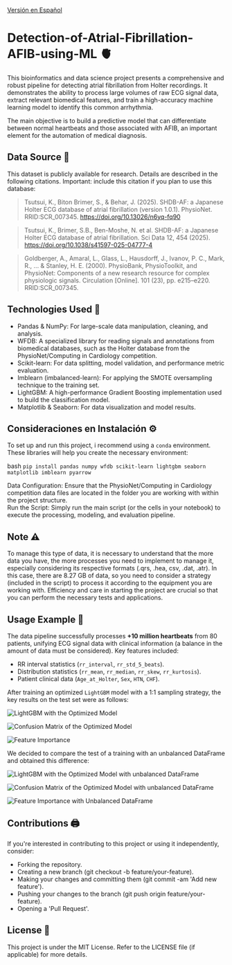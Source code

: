 [Versión en Español](README.md)

# Detection-of-Atrial-Fibrillation-AFIB-using-ML 🫀

This bioinformatics and data science project presents a comprehensive and robust pipeline for detecting atrial fibrillation from Holter recordings. It demonstrates the ability to process large volumes of raw ECG signal data, extract relevant biomedical features, and train a high-accuracy machine learning model to identify this common arrhythmia.  

The main objective is to build a predictive model that can differentiate between normal heartbeats and those associated with AFIB, an important element for the automation of medical diagnosis.

## Data Source 💾

This dataset is publicly available for research. Details are described in the following citations. Important: include this citation if you plan to use this database:

> Tsutsui, K., Biton Brimer, S., & Behar, J. (2025). SHDB-AF: a Japanese Holter ECG database of atrial fibrillation (version 1.0.1). PhysioNet. RRID:SCR_007345. https://doi.org/10.13026/n6yq-fq90

> Tsutsui, K., Brimer, S.B., Ben-Moshe, N. et al. SHDB-AF: a Japanese Holter ECG database of atrial fibrillation. Sci Data 12, 454 (2025). https://doi.org/10.1038/s41597-025-04777-4

> Goldberger, A., Amaral, L., Glass, L., Hausdorff, J., Ivanov, P. C., Mark, R., ... & Stanley, H. E. (2000). PhysioBank, PhysioToolkit, and PhysioNet: Components of a new research resource for complex physiologic signals. Circulation [Online]. 101 (23), pp. e215–e220. RRID:SCR_007345.  

## Technologies Used 🐍
-   Pandas & NumPy: For large-scale data manipulation, cleaning, and analysis.
-   WFDB: A specialized library for reading signals and annotations from biomedical databases, such as the Holter database from the PhysioNet/Computing in Cardiology competition.
-   Scikit-learn: For data splitting, model validation, and performance metric evaluation.
-   Imblearn (imbalanced-learn): For applying the SMOTE oversampling technique to the training set.
-   LightGBM: A high-performance Gradient Boosting implementation used to build the classification model.
-   Matplotlib & Seaborn: For data visualization and model results.  

## Consideraciones en Instalación ⚙️

To set up and run this project, i recommend using a `conda` environment. These libraries will help you create the necessary environment:

bash
    ```
    pip install pandas numpy wfdb scikit-learn lightgbm seaborn matplotlib imblearn pyarrow
    ```  
    
Data Configuration: Ensure that the PhysioNet/Computing in Cardiology competition data files are located in the folder you are working with within the project structure.  
Run the Script: Simply run the main script (or the cells in your notebook) to execute the processing, modeling, and evaluation pipeline.  

## Note ⚠️
To manage this type of data, it is necessary to understand that the more data you have, the more processes you need to implement to manage it, especially considering its respective formats (.qrs, .hea, csv, .dat, .atr). In this case, there are 8.27 GB of data, so you need to consider a strategy (included in the script) to process it according to the equipment you are working with. Efficiency and care in starting the project are crucial so that you can perform the necessary tests and applications.  

## Usage Example 📎

The data pipeline successfully processes **+10 million heartbeats** from 80 patients, unifying ECG signal data with clinical information (a balance in the amount of data must be considered). Key features included:  

-   RR interval statistics (`rr_interval`, `rr_std_5_beats`).
-   Distribution statistics (`rr_mean`, `rr_median`, `rr_skew`, `rr_kurtosis`).
-   Patient clinical data (`Age_at_Holter`, `Sex`, `HTN`, `CHF`).

After training an optimized `LightGBM` model with a 1:1 sampling strategy, the key results on the test set were as follows:

![LightGBM with the Optimized Model](Images/LightGBM_opt_Model.png)

![Confusion Matrix of the Optimized Model](Images/confusion_matrix_opt.png)

![Feature Importance](Images/feature_importance_balanced.png)

We decided to compare the test of a training with an unbalanced DataFrame and obtained this difference:

![LightGBM with the Optimized Model with unbalanced DataFrame](Images/LightGBM_opt_Model_unbalanced.png)

![Confusion Matrix of the Optimized Model with unbalanced DataFrame](Images/confusion_matrix_opt_unbalanced.png)

![Feature Importance with Unbalanced DataFrame](Images/feature_importance_unbalanced.png)


## Contributions 🖨️

If you're interested in contributing to this project or using it independently, consider:
-   Forking the repository.
-   Creating a new branch (git checkout -b feature/your-feature).
-   Making your changes and committing them (git commit -am 'Add new feature').
-   Pushing your changes to the branch (git push origin feature/your-feature).
-   Opening a 'Pull Request'.

## License 📜

This project is under the MIT License. Refer to the LICENSE file (if applicable) for more details.

